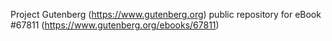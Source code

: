 Project Gutenberg (https://www.gutenberg.org) public repository for
eBook #67811 (https://www.gutenberg.org/ebooks/67811)
